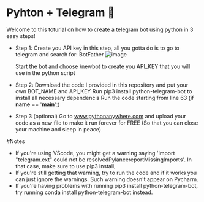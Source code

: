 # Pyhton + Telegram 💯
Welcome to this toturial on how to create a telegram bot using python in 3 easy steps! 

- Step 1: Create you API key
  in this step, all you gotta do is to go to telegram and search for: BotFather
  ![image](https://github.com/KugelblitZ-121/python-telegram-bot/assets/82136584/49e81eaf-a0ee-42d2-b235-7116fef1241f)

  Start the bot and choose /newbot to create you API_KEY that you  will use in the python script

- Step 2: 
  Download the code I provided in this repository and put your own BOT_NAME and API_KEY
  Run pip3 install python-telegram-bot to install all necessary dependencis
  Run the code starting from line 63 (if __name__ == '__main__':)

- Step 3 (optional)
  Go to www.pythonanywhere.com and upload your code as a new file to make it run forever for FREE (So that you can close your machine and sleep in peace)

#Notes

- If you're using VScode, you might get a warning saying 'Import "telegram.ext" could not be resolvedPylancereportMissingImports'. In that case, make sure to use pip3 install,
- If you're still getting that warning, try to run the code and if it works you can just ignore the warnings. Such warning doesn't appear on Pycharm.
- If you're having problems with running pip3 install python-telegram-bot, try running conda install python-telegram-bot instead.
  
